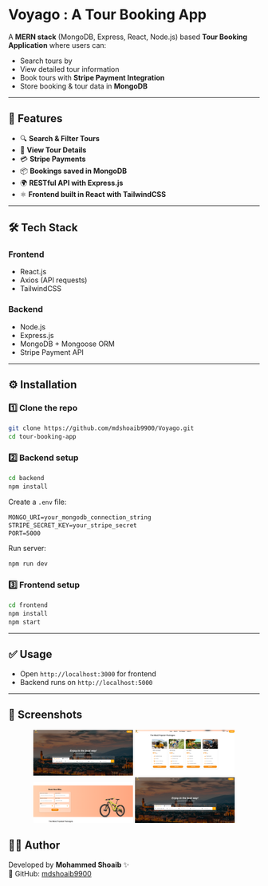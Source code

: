 # Voyago : A Tour Booking App  

A **MERN stack** (MongoDB, Express, React, Node.js) based **Tour Booking Application** where users can:  
- Search tours by  
- View detailed tour information  
- Book tours with **Stripe Payment Integration**  
- Store booking & tour data in **MongoDB**  

---

## 🚀 Features  

- 🔍 **Search & Filter Tours** 
- 📅 **View Tour Details** 
- 💳 **Stripe Payments** 
- 📦 **Bookings saved in MongoDB**  
- 🌍 **RESTful API with Express.js**  
- ⚛️ **Frontend built in React with TailwindCSS**  

---

## 🛠️ Tech Stack  

### **Frontend**
- React.js  
- Axios (API requests)  
- TailwindCSS  

### **Backend**
- Node.js  
- Express.js  
- MongoDB + Mongoose ORM  
- Stripe Payment API  

---


## ⚙️ Installation  

### 1️⃣ Clone the repo  
```bash
git clone https://github.com/mdshoaib9900/Voyago.git
cd tour-booking-app
```

### 2️⃣ Backend setup  
```bash
cd backend
npm install
```
Create a `.env` file:  
```env
MONGO_URI=your_mongodb_connection_string
STRIPE_SECRET_KEY=your_stripe_secret
PORT=5000
```
Run server:  
```bash
npm run dev
```

### 3️⃣ Frontend setup  
```bash
cd frontend
npm install
npm start
```

---

## ✅ Usage  

- Open `http://localhost:3000` for frontend  
- Backend runs on `http://localhost:5000`   

---

## 📸 Screenshots  

<p align="center">
  <img src="assets/Screenshot 2025-08-22 230716.png" alt="Home Page" width="200"/>
  <img src="assets/Screenshot 2025-08-22 230740.png" alt="Tour List" width="200"/>
  <img src="assets/Screenshot 2025-08-22 230825.png" alt="Payment Page" width="200"/>
  <img src="assets/Screenshot 2025-08-22 230716.png" alt="Order Success" width="200"/>
</p>

## 👨‍💻 Author  

Developed by **Mohammed Shoaib** ✨  
🔗 GitHub: [mdshoaib9900](https://github.com/mdshoaib9900)  
